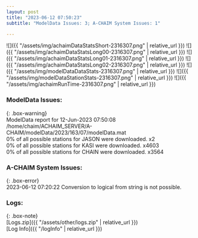 ```yaml
---
layout: post
title: "2023-06-12 07:50:23"
subtitle: "ModelData Issues: 3; A-CHAIM System Issues: 1"

---
```


![]({{ "/assets/img/achaimDataStatsShort-2316307.png" | relative_url }})
![]({{ "/assets/img/achaimDataStatsLong00-2316307.png" | relative_url }})
![]({{ "/assets/img/achaimDataStatsLong01-2316307.png" | relative_url }})
![]({{ "/assets/img/achaimDataStatsLong02-2316307.png" | relative_url }})
![]({{ "/assets/img/modelDataDataStats-2316307.png" | relative_url }})
![]({{ "/assets/img/modelDataStationStats-2316307.png" | relative_url }})
![]({{ "/assets/img/achaimRunTime-2316307.png" | relative_url }})


### ModelData Issues:  
  
{: .box-warning}  
 ModelData report for 12-Jun-2023 07:50:08   
 /home/chaim/ACHAIM_SERVER/A-CHAIM/modelData/2023/163/07/modelData.mat   
 0% of all possible stations for JASON were downloaded. x2   
 0% of all possible stations for KASI were downloaded. x4603   
 0% of all possible stations for CHAIN were downloaded. x3564   
  
### A-CHAIM System Issues:  
  
{: .box-error}  
2023-06-12 07:20:22 Conversion to logical from string is not possible.  

### Logs:  
  
{: .box-note}  
[Logs.zip]({{ "/assets/other/logs.zip" | relative_url }})  
[Log Info]({{ "/logInfo" | relative_url }})  
